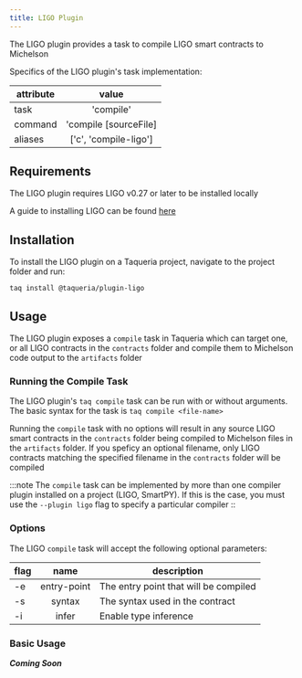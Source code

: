 ```yaml
---
title: LIGO Plugin
---
```


The LIGO plugin provides a task to compile LIGO smart contracts to Michelson

Specifics of the LIGO plugin's task implementation:

|  attribute |  value                   | 
|------------|:------------------------:|
|  task      | 'compile'                | 
|  command   | 'compile [sourceFile]    | 
|  aliases   | ['c', 'compile-ligo']    |  

## Requirements

The LIGO plugin requires LIGO v0.27 or later to be installed locally

A guide to installing LIGO can be found [here](https://ligolang.org/docs/intro/installation)

## Installation

To install the LIGO plugin on a Taqueria project, navigate to the project folder and run:
```shell
taq install @taqueria/plugin-ligo
```

## Usage

The LIGO plugin exposes a `compile` task in Taqueria which can target one, or all LIGO contracts in the `contracts` folder and compile them to Michelson code output to the `artifacts` folder

### Running the Compile Task

The LIGO plugin's `taq compile` task can be run with or without arguments. The basic syntax for the task is `taq compile <file-name>`

Running the `compile` task with no options will result in any source LIGO smart contracts in the `contracts` folder being compiled to Michelson files in the `artifacts` folder. If you speficy an optional filename, only LIGO contracts matching the specified filename in the `contracts` folder will be compiled

:::note
The `compile` task can be implemented by more than one compiler plugin installed on a project (LIGO, SmartPY). If this is the case, you must use the `--plugin ligo` flag to specify a particular compiler
::

### Options

The LIGO `compile` task will accept the following optional parameters:

| flag  |  name       | description                           |   
|-------|:-----------:|---------------------------------------|
|  -e   | entry-point | The entry point that will be compiled |
|  -s   | syntax      | The syntax used in the contract       |    
|  -i   | infer       | Enable type inference                 |   


### Basic Usage

***Coming Soon***






